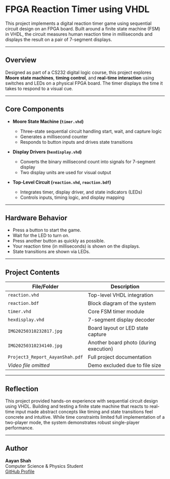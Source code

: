 # FPGA Reaction Timer using VHDL

This project implements a digital reaction timer game using sequential circuit design on an FPGA board. Built around a finite state machine (FSM) in VHDL, the circuit measures human reaction time in milliseconds and displays the result on a pair of 7-segment displays.

---

##  Overview

Designed as part of a CS232 digital logic course, this project explores **Moore state machines**, **timing control**, and **real-time interaction** using switches and LEDs on a physical FPGA board. The timer displays the time it takes to respond to a visual cue.

---

## Core Components

- **Moore State Machine (`timer.vhd`)**
  - Three-state sequential circuit handling start, wait, and capture logic
  - Generates a millisecond counter
  - Responds to button inputs and drives state transitions

- **Display Drivers (`hexdisplay.vhd`)**
  - Converts the binary millisecond count into signals for 7-segment display
  - Two display units are used for visual output

- **Top-Level Circuit (`reaction.vhd`, `reaction.bdf`)**
  - Integrates timer, display driver, and state indicators (LEDs)
  - Controls inputs, timing logic, and display mapping

---

## Hardware Behavior

- Press a button to start the game.
- Wait for the LED to turn on.
- Press another button as quickly as possible.
- Your reaction time (in milliseconds) is shown on the displays.
- State transitions are shown via LEDs.

---

## Project Contents

| File/Folder               | Description |
|--------------------------|-------------|
| `reaction.vhd`           | Top-level VHDL integration |
| `reaction.bdf`           | Block diagram of the system |
| `timer.vhd`              | Core FSM timer module |
| `hexdisplay.vhd`         | 7-segment display decoder |
| `IMG20250310232817.jpg`  | Board layout or LED state capture |
| `IMG20250310234140.jpg`  | Another board photo (during execution) |
| `Project3_Report_AayanShah.pdf` | Full project documentation |
| *Video file omitted*     | Demo excluded due to file size |

---

## Reflection

This project provided hands-on experience with sequential circuit design using VHDL. Building and testing a finite state machine that reacts to real-time input made abstract concepts like timing and state transitions feel concrete and intuitive. While time constraints limited full implementation of a two-player mode, the system demonstrates robust single-player performance.

---

## Author

**Aayan Shah**  
Computer Science & Physics Student  
[GitHub Profile](https://github.com/aayans314)
